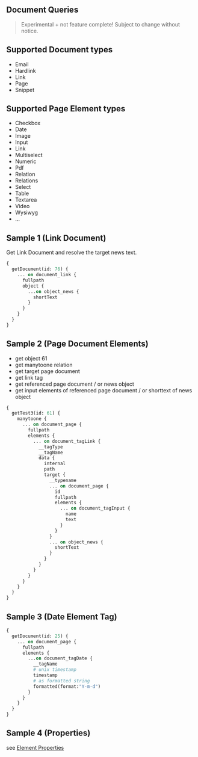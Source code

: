 
## Document Queries

> Experimental + not feature complete! Subject to change without notice.

## Supported Document types

* Email
* Hardlink
* Link
* Page
* Snippet

## Supported Page Element types

* Checkbox
* Date
* Image
* Input
* Link
* Multiselect
* Numeric
* Pdf
* Relation
* Relations
* Select
* Table
* Textarea
* Video
* Wysiwyg
* ...

## Sample 1 (Link Document)

Get Link Document and resolve the target news text.

```graphql
{
  getDocument(id: 76) {
    ... on document_link {
      fullpath
      object {
        ...on object_news {
          shortText
        }
      }      
    }
  }
}

```

## Sample 2 (Page Document Elements)

* get object 61
* get manytoone relation
* get target page document
* get link tag
* get referenced page document / or news object
* get input elements of referenced page document / or shorttext of news object

```graphql
{
  getTest3(id: 61) {
    manytoone {
      ... on document_page {
        fullpath
        elements {
          ... on document_tagLink {
            __tagType
            __tagName
            data {
              internal
              path
              target {
                __typename
                ... on document_page {
                  id
                  fullpath
                  elements {
                    ... on document_tagInput {
                      name
                      text
                    }
                  }
                }
                ... on object_news {
                  shortText
                }
              }
            }
          }
        }
      }
    }
  }
}
```

## Sample 3 (Date Element Tag)

```graphql
{
  getDocument(id: 25) {
    ... on document_page {
      fullpath
      elements {
        ...on document_tagDate {
          __tagName
          # unix timestamp
          timestamp
          # as formatted string
          formatted(format:"Y-m-d")
        }
      }      
    }
  }
}
```

## Sample 4 (Properties)

see [Element Properties](./querysamples/Sample10.md)
